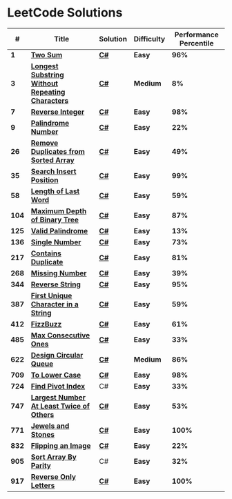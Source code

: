 # LeetCode Solutions

| # | Title | Solution | Difficulty | Performance Percentile |
|---| ----- | -------- | ---------- | ---------------------- |
|**1**| **[Two Sum](https://leetcode.com/problems/two-sum/)** | **[C#](https://github.com/Rion5/LeetCode/blob/master/LeetCode/TwoSums.cs)** | **Easy** | **96%** |
|**3**| **[Longest Substring Without Repeating Characters](https://leetcode.com/problems/longest-substring-without-repeating-characters/)** | **[C#](https://github.com/Rion5/LeetCodeSolutions/blob/master/LeetCode/LongestSubstringWithoutRepeatingCharacters.cs)** | **Medium** | **8%** |
|**7**| **[Reverse Integer](https://leetcode.com/problems/reverse-integer/)** | **[C#](https://github.com/Rion5/LeetCodeSolutions/blob/master/LeetCode/ReverseInteger.cs)** | **Easy** | **98%** |
|**9**| **[Palindrome Number](https://leetcode.com/problems/palindrome-number/)** | **[C#](https://github.com/Rion5/LeetCodeSolutions/blob/master/LeetCode/PalindromeNumber.cs)** | **Easy** | **22%** |
|**26**| **[Remove Duplicates from Sorted Array](https://leetcode.com/problems/remove-duplicates-from-sorted-array/)** | **[C#](https://github.com/Rion5/LeetCodeSolutions/blob/master/LeetCode/RemoveDuplicatesFromSortedArray.cs)** | **Easy** | **49%** |
|**35**| **[Search Insert Position](https://leetcode.com/problems/search-insert-position/)** | **[C#](https://github.com/Rion5/LeetCodeSolutions/blob/master/LeetCode/SearchInsertPosition.cs)** | **Easy** | **99%**|
|**58**| **[Length of Last Word](https://leetcode.com/problems/length-of-last-word/)** | **[C#](https://github.com/Rion5/LeetCodeSolutions/blob/master/LeetCode/LengthOfLastWord.cs)** | **Easy** | **59%**|
|**104**| **[Maximum Depth of Binary Tree](https://leetcode.com/problems/maximum-depth-of-binary-tree/)** | **[C#](https://github.com/Rion5/LeetCodeSolutions/blob/master/LeetCode/MaximumDepthOfBinaryTree.cs)** | **Easy** | **87%**|
|**125**| **[Valid Palindrome](https://leetcode.com/problems/valid-palindrome/)** | **[C#](https://github.com/Rion5/LeetCodeSolutions/blob/master/LeetCode/ValidPalindrome.cs)** | **Easy** | **13%**|
|**136**| **[Single Number](https://leetcode.com/problems/single-number/)** | **[C#](https://github.com/Rion5/LeetCodeSolutions/blob/master/LeetCode/SingleNumber.cs)** | **Easy** | **73%**|
|**217**| **[Contains Duplicate](https://leetcode.com/problems/contains-duplicate/)** | **[C#](https://github.com/Rion5/LeetCodeSolutions/blob/master/LeetCode/ContainsDuplicate.cs)** | **Easy** | **81%**|
|**268**| **[Missing Number](https://leetcode.com/problems/missing-number/)** | **[C#](https://github.com/Rion5/LeetCodeSolutions/blob/master/LeetCode/MissingNumber.cs)** | **Easy** | **39%**|
|**344**| **[Reverse String](https://leetcode.com/problems/reverse-string/)** | **[C#](https://github.com/Rion5/LeetCodeSolutions/blob/master/LeetCode/ReverseString.cs)** | **Easy** | **95%**|
|**387**| **[First Unique Character in a String](https://leetcode.com/problems/first-unique-character-in-a-string/)** | **[C#](https://github.com/Rion5/LeetCodeSolutions/blob/master/LeetCode/FirstUniqueCharacterInAString.cs)** | **Easy** | **59%**|
|**412**| **[FizzBuzz](https://leetcode.com/problems/fizz-buzz/)** | **[C#](https://github.com/Rion5/LeetCodeSolutions/blob/master/LeetCode/FizzBuzz.cs)** | **Easy** | **61%**|
|**485**| **[Max Consecutive Ones](https://leetcode.com/problems/max-consecutive-ones/)** | **[C#](https://github.com/Rion5/LeetCodeSolutions/blob/master/LeetCode/MaxConsecutiveOnes.cs)** | **Easy** | **33%**|
|**622**| **[Design Circular Queue](https://leetcode.com/problems/design-circular-queue/)** | **[C#](https://github.com/Rion5/LeetCodeSolutions/blob/master/LeetCode/MyCircularQueue.cs)** | **Medium** | **86%**|
|**709**| **[To Lower Case](https://leetcode.com/problems/to-lower-case/)** | **[C#](https://github.com/Rion5/LeetCodeSolutions/blob/master/LeetCode/ToLowerCase.cs)** | **Easy** | **98%**|
|**724**| **[Find Pivot Index](https://leetcode.com/problems/find-pivot-index/)** | C# | **Easy** | **33%**|
|**747**| **[Largest Number At Least Twice of Others](https://leetcode.com/problems/largest-number-at-least-twice-of-others/)** | **[C#](https://github.com/Rion5/LeetCodeSolutions/blob/master/LeetCode/LargestNumberAtLeastTwiceOfOthers.cs)** | **Easy** | **53%**|
| **771** | **[Jewels and Stones](https://leetcode.com/problems/jewels-and-stones/)** | **[C#](https://github.com/Rion5/LeetCodeSolutions/blob/master/LeetCode/JewelsAndStones.cs)** | **Easy** | **100%** |
|**832**| **[Flipping an Image](https://leetcode.com/problems/flipping-an-image/)** | **[C#](https://github.com/Rion5/LeetCodeSolutions/blob/master/LeetCode/FlippingAnImage.cs)** | **Easy** | **22%** |
|**905**| **[Sort Array By Parity](https://leetcode.com/problems/sort-array-by-parity/)** | C# | **Easy** | **32%** |
|**917**| **[Reverse Only Letters](https://leetcode.com/problems/reverse-only-letters/)** | **[C#](https://github.com/Rion5/LeetCodeSolutions/blob/master/LeetCode/ReverseOnlyLetters.cs)** | **Easy** | **100%** |
